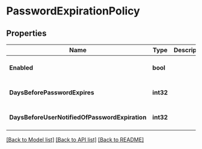 # PasswordExpirationPolicy

## Properties
Name | Type | Description | Notes
------------ | ------------- | ------------- | -------------
**Enabled** | **bool** |  | [optional] [default to null]
**DaysBeforePasswordExpires** | **int32** |  | [optional] [default to null]
**DaysBeforeUserNotifiedOfPasswordExpiration** | **int32** |  | [optional] [default to null]

[[Back to Model list]](../README.md#documentation-for-models) [[Back to API list]](../README.md#documentation-for-api-endpoints) [[Back to README]](../README.md)

